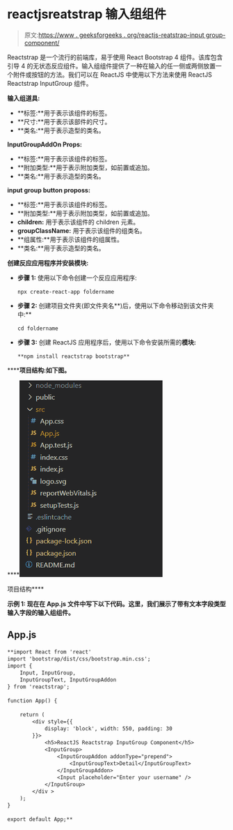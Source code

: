 # reactjsreatstrap 输入组组件

> 原文:[https://www . geeksforgeeks . org/reactjs-reatstrap-input group-component/](https://www.geeksforgeeks.org/reactjs-reactstrap-inputgroup-component/)

Reactstrap 是一个流行的前端库，易于使用 React Bootstrap 4 组件。该库包含引导 4 的无状态反应组件。输入组组件提供了一种在输入的任一侧或两侧放置一个附件或按钮的方法。我们可以在 ReactJS 中使用以下方法来使用 ReactJS Reactstrap InputGroup 组件。

**输入组道具:**

*   **标签:**用于表示该组件的标签。
*   **尺寸:**用于表示该部件的尺寸。
*   **类名:**用于表示造型的类名。

**InputGroupAddOn Props:**

*   **标签:**用于表示该组件的标签。
*   **附加类型:**用于表示附加类型，如前置或追加。
*   **类名:**用于表示造型的类名。

**input group button proposs:**

*   **标签:**用于表示该组件的标签。
*   **附加类型:**用于表示附加类型，如前置或追加。
*   **children:** 用于表示该组件的 children 元素。
*   **groupClassName:** 用于表示该组件的组类名。
*   **组属性:**用于表示该组件的组属性。
*   **类名:**用于表示造型的类名。

**创建反应应用程序并安装模块:**

*   **步骤 1:** 使用以下命令创建一个反应应用程序:

    ```
    npx create-react-app foldername
    ```

*   **步骤 2:** 创建项目文件夹(即文件夹名**)后，使用以下命令移动到该文件夹中:**

    ```
    cd foldername
    ```

*   **步骤 3:** 创建 ReactJS 应用程序后，使用以下命令安装所需的****模块:****

    ```
    **npm install reactstrap bootstrap**
    ```

******项目结构:**如下图。****

****![](img/f04ae0d8b722a9fff0bd9bd138b29c23.png)

项目结构**** 

******示例 1:** 现在在 **App.js** 文件中写下以下代码。这里，我们展示了带有文本字段类型输入字段的输入组组件。****

## ****App.js****

```
**import React from 'react'
import 'bootstrap/dist/css/bootstrap.min.css';
import {
    Input, InputGroup,
    InputGroupText, InputGroupAddon
} from 'reactstrap';

function App() {

    return (
        <div style={{
            display: 'block', width: 550, padding: 30
        }}>
            <h5>ReactJS Reactstrap InputGroup Component</h5>
            <InputGroup>
                <InputGroupAddon addonType="prepend">
                    <InputGroupText>Detail</InputGroupText>
                </InputGroupAddon>
                <Input placeholder="Enter your username" />
            </InputGroup>
        </div >
    );
}

export default App;**
```